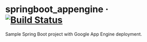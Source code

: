 # springboot_appengine &middot; [![Build Status](https://travis-ci.org/albuquerquev/springboot_appengine.svg?branch=master)](https://travis-ci.org/albuquerquev/springboot_appengine)

Sample Spring Boot project with Google App Engine deployment.
